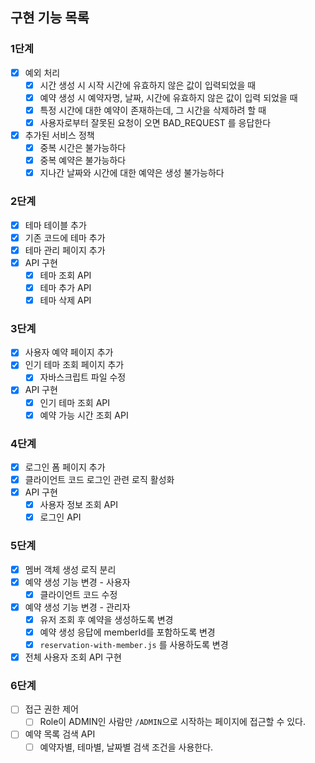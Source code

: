 ## 구현 기능 목록

### 1단계

- [x] 예외 처리
    - [x] 시간 생성 시 시작 시간에 유효하지 않은 값이 입력되었을 때
    - [x] 예약 생성 시 예약자명, 날짜, 시간에 유효하지 않은 값이 입력 되었을 때
    - [x] 특정 시간에 대한 예약이 존재하는데, 그 시간을 삭제하려 할 때
    - [x] 사용자로부터 잘못된 요청이 오면 BAD_REQUEST 를 응답한다
- [x] 추가된 서비스 정책
    - [x] 중복 시간은 불가능하다
    - [x] 중복 예약은 불가능하다
    - [x] 지나간 날짜와 시간에 대한 예약은 생성 불가능하다

### 2단계

- [x] 테마 테이블 추가
- [x] 기존 코드에 테마 추가
- [x] 테마 관리 페이지 추가
- [x] API 구현
    - [x] 테마 조회 API
    - [x] 테마 추가 API
    - [x] 테마 삭제 API

### 3단계

- [x] 사용자 예약 페이지 추가
- [x] 인기 테마 조회 페이지 추가
    - [x] 자바스크립트 파일 수정
- [x] API 구현
    - [x] 인기 테마 조회 API
    - [x] 예약 가능 시간 조회 API

### 4단계

- [x] 로그인 폼 페이지 추가
- [x] 클라이언트 코드 로그인 관련 로직 활성화
- [x] API 구현
    - [x] 사용자 정보 조회 API
    - [x] 로그인 API

### 5단계

- [x] 멤버 객체 생성 로직 분리
- [x] 예약 생성 기능 변경 - 사용자
    - [x] 클라이언트 코드 수정
- [x] 예약 생성 기능 변경 - 관리자
    - [x] 유저 조회 후 예약을 생성하도록 변경
    - [x] 예약 생성 응답에 memberId를 포함하도록 변경
    - [x] `reservation-with-member.js` 를 사용하도록 변경
- [x] 전체 사용자 조회 API 구현

### 6단계

- [ ] 접근 권한 제어
    - [ ] Role이 ADMIN인 사람만 `/ADMIN`으로 시작하는 페이지에 접근할 수 있다.
- [ ] 예약 목록 검색 API
    - [ ] 예약자별, 테마별, 날짜별 검색 조건을 사용한다.
